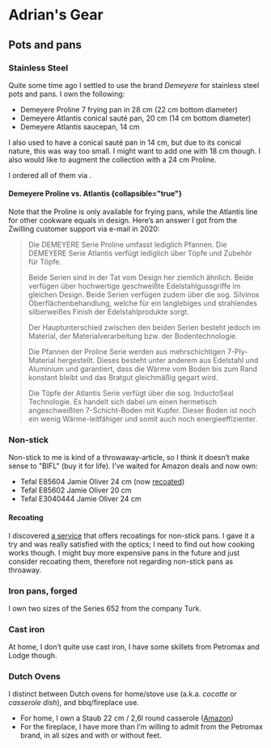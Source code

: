 # Adrian's Gear

## Pots and pans

### Stainless Steel

Quite some time ago I settled to use the brand _Demeyere_ for stainless steel pots and pans. I own the following:

- Demeyere Proline 7 frying pan in 28 cm (22 cm bottom diameter)
- Demeyere Atlantis conical sauté pan, 20 cm (14 cm bottom diameter)
- Demeyere Atlantis saucepan, 14 cm

I also used to have a conical sauté pan in 14 cm, but due to its conical nature, this was way too small. I might want to add one with 18 cm though. I also would like to augment the collection with a 24 cm Proline.

I ordered all of them via [](https://betterkitchen.de/).

#### Demeyere Proline vs. Atlantis {collapsible="true"}

Note that the Proline is only available for frying pans, while the Atlantis line for other cookware equals in design. Here’s an answer I got from the Zwilling customer support via e-mail in 2020:

> Die DEMEYERE Serie Proline umfasst lediglich Pfannen. Die DEMEYERE Serie Atlantis verfügt lediglich über Töpfe und Zubehör für Töpfe.
> 
> Beide Serien sind in der Tat vom Design her ziemlich ähnlich. Beide verfügen über hochwertige geschweißte Edelstahlgussgriffe im gleichen Design. Beide Serien verfügen zudem über die sog. Silvinox Oberflächenbehandlung, welche für ein langlebiges und strahlendes silberweißes Finish der Edelstahlprodukte sorgt.
> 
> Der Hauptunterschied zwischen den beiden Serien besteht jedoch im Material, der Materialverarbeitung bzw. der Bodentechnologie.
> 
> Die Pfannen der Proline Serie werden aus mehrschichtigen 7-Ply-Material hergestellt. Dieses besteht unter anderem aus Edelstahl und Aluminium und garantiert, dass die Wärme vom Boden bis zum Rand konstant bleibt und das Bratgut gleichmäßig gegart wird.
> 
> Die Töpfe der Atlantis Serie verfügt über die sog. InductoSeal Technologie. Es handelt sich dabei um einen hermetisch angeschweißten 7-Schicht-Boden mit Kupfer. Dieser Boden ist noch ein wenig Wärme-leitfähiger und somit auch noch energieeffizienter.

### Non-stick

Non-stick to me is kind of a throwaway-article, so I think it doesn’t make sense to "BIFL" (buy it for life). I’ve waited for Amazon deals and now own:

- Tefal E85604 Jamie Oliver 24 cm (now [recoated](#recoating))
- Tefal E85602 Jamie Oliver 20 cm
- Tefal E3040444 Jamie Oliver 24 cm

#### Recoating

I discovered [a service](https://pfannenbeschichtung.de) that offers recoatings for non-stick pans. I gave it a try and was really satisfied with the optics; I need to find out how cooking works though. I might buy more expensive pans in the future and just consider recoating them, therefore not regarding non-stick pans as throaway.

### Iron pans, forged

I own two sizes of the Series 652 from the company Turk.

### Cast iron

At home, I don’t quite use cast iron, I have some skillets from Petromax and Lodge though.

### Dutch Ovens

I distinct between Dutch ovens for home/stove use (a.k.a. _cocotte_ or _casserole dish_), and bbq/fireplace use.

- For home, I own a Staub 22 cm / 2,6l round casserole ([Amazon](https://a.co/d/f27sAoF))
- For the fireplace, I have more than I’m willing to admit from the Petromax brand, in all sizes and with or without feet.
